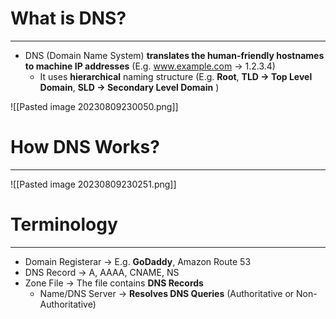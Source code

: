 # What is DNS?
---

* DNS (Domain Name System) **translates the human-friendly hostnames to machine IP addresses** (E.g. www.example.com -> 1.2.3.4)
	* It uses **hierarchical** naming structure (E.g. **Root**, **TLD -> Top Level Domain**, **SLD -> Secondary Level Domain** )

![[Pasted image 20230809230050.png]]

# How DNS Works?
---


![[Pasted image 20230809230251.png]]

# Terminology
---

* Domain Registerar -> E.g. **GoDaddy**, Amazon Route 53
* DNS Record -> A, AAAA, CNAME, NS
* Zone File -> The file contains **DNS Records**
	* Name/DNS Server -> **Resolves DNS Queries** (Authoritative or Non-Authoritative)